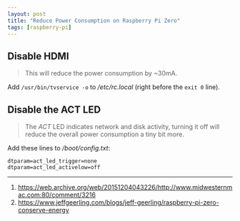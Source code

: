 ```yaml
---
layout: post
title: "Reduce Power Consumption on Raspberry Pi Zero"
tags: [raspberry-pi]
---
```


## Disable HDMI
> This will reduce the power consumption by ~30mA.

Add `/usr/bin/tvservice -o` to */etc/rc.local* (right before the `exit 0` line).

## Disable the ACT LED
> The *ACT* LED indicates network and disk activity, turning it off will reduce the overall power consumption a tiny bit more.

Add these lines to */boot/config.txt*:
```
dtparam=act_led_trigger=none
dtparam=act_led_activelow=off
```

---
1. <https://web.archive.org/web/20151204043226/http://www.midwesternmac.com:80/comment/3216>
2. <https://www.jeffgeerling.com/blogs/jeff-geerling/raspberry-pi-zero-conserve-energy>
